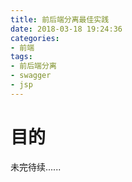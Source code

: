 ```yaml
---
title: 前后端分离最佳实践
date: 2018-03-18 19:24:36
categories:
- 前端
tags:
- 前后端分离
- swagger
- jsp
---
```


# 目的

未完待续......